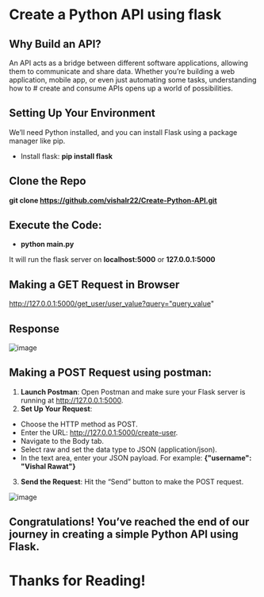 # Create a Python API using flask
## Why Build an API?
An API acts as a bridge between different software applications, allowing them to communicate and share data. Whether you’re building a web application, mobile app, or even just automating some tasks, understanding how to # create and consume APIs opens up a world of possibilities.

## Setting Up Your Environment
We’ll need Python installed, and you can install Flask using a package manager like pip.
- Install flask: **pip install flask**

## Clone the Repo
**git clone https://github.com/vishalr22/Create-Python-API.git**

## Execute the Code: 
- **python main.py**

It will run the flask server on **localhost:5000** or **127.0.0.1:5000**

## Making a GET Request in Browser
http://127.0.0.1:5000/get_user/user_value?query="query_value"

## Response
![image](https://github.com/vishalr22/Create-Python-API/assets/58001028/e7791fbf-c5ba-460d-a2ee-01d8fe9c13e2)

## Making a POST Request using postman:
1. **Launch Postman**: Open Postman and make sure your Flask server is running at http://127.0.0.1:5000.
2. **Set Up Your Request**:
- Choose the HTTP method as POST.
- Enter the URL: http://127.0.0.1:5000/create-user.
- Navigate to the Body tab.
- Select raw and set the data type to JSON (application/json).
- In the text area, enter your JSON payload. For example: <b>{"username": "Vishal Rawat"}</b>
3. **Send the Request**: Hit the “Send” button to make the POST request.

![image](https://github.com/vishalr22/Create-Python-API/assets/58001028/faedef5e-1156-43fb-8635-fe62be4256e0)

## Congratulations! You’ve reached the end of our journey in creating a simple Python API using Flask.

# Thanks for Reading!
